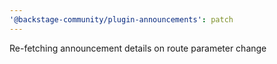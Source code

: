 ```yaml
---
'@backstage-community/plugin-announcements': patch
---
```


Re-fetching announcement details on route parameter change
